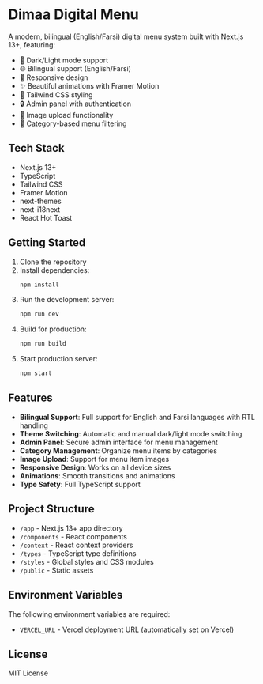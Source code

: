 # Dimaa Digital Menu

A modern, bilingual (English/Farsi) digital menu system built with Next.js 13+, featuring:

- 🌙 Dark/Light mode support
- 🌐 Bilingual support (English/Farsi)
- 📱 Responsive design
- ✨ Beautiful animations with Framer Motion
- 🎨 Tailwind CSS styling
- 🔒 Admin panel with authentication
- 📸 Image upload functionality
- 🎯 Category-based menu filtering

## Tech Stack

- Next.js 13+
- TypeScript
- Tailwind CSS
- Framer Motion
- next-themes
- next-i18next
- React Hot Toast

## Getting Started

1. Clone the repository
2. Install dependencies:
   ```bash
   npm install
   ```
3. Run the development server:
   ```bash
   npm run dev
   ```
4. Build for production:
   ```bash
   npm run build
   ```
5. Start production server:
   ```bash
   npm start
   ```

## Features

- **Bilingual Support**: Full support for English and Farsi languages with RTL handling
- **Theme Switching**: Automatic and manual dark/light mode switching
- **Admin Panel**: Secure admin interface for menu management
- **Category Management**: Organize menu items by categories
- **Image Upload**: Support for menu item images
- **Responsive Design**: Works on all device sizes
- **Animations**: Smooth transitions and animations
- **Type Safety**: Full TypeScript support

## Project Structure

- `/app` - Next.js 13+ app directory
- `/components` - React components
- `/context` - React context providers
- `/types` - TypeScript type definitions
- `/styles` - Global styles and CSS modules
- `/public` - Static assets

## Environment Variables

The following environment variables are required:

- `VERCEL_URL` - Vercel deployment URL (automatically set on Vercel)

## License

MIT License
